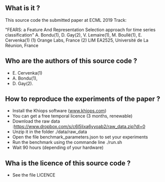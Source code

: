 

What is it ?
------------

This source code the submitted paper at ECML 2019 Track:

"FEARS: a Feature And Representation Selection approach for time series classification"
A. Bondu(1), D. Gay(2), V. Lemaire(1), M. Boullé(1), E. Cervenka(1)
(1) Orange Labs, France
(2) LIM EA2525, Université de La Réunion, France


Who are the authors of this source code ?
-----------------------------------------

- E. Cervenka(1)
- A. Bondu(1),
- D. Gay(2).


How to reproduce the experiments of the paper ?
--------------------------------------------

- Install the Khiops software (www.khiops.com)
- You can get a free temporal licence (3 months, renewable)
- Download the raw data :https://www.dropbox.com/s/c6l5lixa6yyoab2/raw_data.zip?dl=0
- Unzip it in the folder ./data/raw_data
- Open the file benchmark_parameters.json to set your experiments
- Run the benchmark using the commande line ./run.sh
- Wait 90 hours (depending of your hardware)


Wha is the licence of this source code ?
----------------------------------------

- See the file LICENCE
